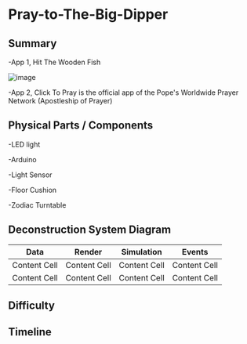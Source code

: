 # Pray-to-The-Big-Dipper

## Summary

-App 1, Hit The Wooden Fish

 ![image](http://github.com/chengjun334/Pray-to-The-Big-Dipper/raw/master/Wooden_Fish.jpg)

-App 2, Click To Pray is the official app of the Pope's Worldwide Prayer Network (Apostleship of Prayer)

## Physical Parts / Components

-LED light

-Arduino

-Light Sensor

-Floor Cushion

-Zodiac Turntable

## Deconstruction System Diagram

| Data | Render | Simulation | Events |
| ------------- | ------------- | ------------- | ------------- |
| Content Cell  | Content Cell  | Content Cell  | Content Cell  |
| Content Cell  | Content Cell  | Content Cell  | Content Cell  |

## Difficulty 

## Timeline


